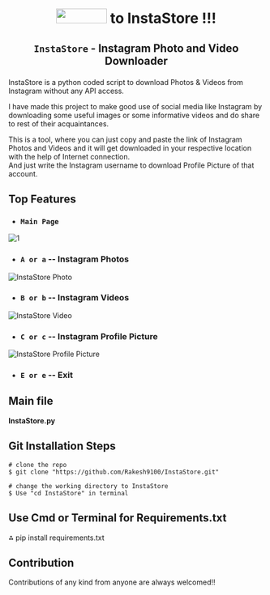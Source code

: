 # <p align="center"><img src="https://user-images.githubusercontent.com/73993775/142762615-39e07bb5-0cec-4f3e-a687-cecdbbc1c531.gif" height="29px" width="100px">  to InstaStore !!!</p>

## <p align="center">```InstaStore``` - Instagram Photo and Video Downloader</p>

InstaStore is a python coded script to download Photos &amp; Videos from Instagram without any API access.

I have made this project to make good use of social media like Instagram by downloading some useful images or some informative videos and do share to rest of their acquaintances.

This is a tool, where you can just copy and paste the link of Instagram Photos and Videos and it will get downloaded in your respective location with the help of Internet connection.<br>
And just write the Instagram username to download Profile Picture of that account.

## Top Features
- ### ```Main Page```

![1](https://user-images.githubusercontent.com/73993775/144720617-d16ac70c-f29a-4bdb-a665-d12ed9e8a02b.jpg)

- ### ```A or a``` -- Instagram Photos

![InstaStore Photo](https://user-images.githubusercontent.com/73993775/142864010-d7d2048c-4ea8-4efb-8759-993c847bf110.gif)

- ### ```B or b``` -- Instagram Videos

![InstaStore Video](https://user-images.githubusercontent.com/73993775/142864128-6177e11a-2a03-49bb-bd9b-3b16dff9da66.gif)

- ### ```C or c``` -- Instagram Profile Picture

![InstaStore Profile Picture](https://user-images.githubusercontent.com/73993775/142864206-d329f63b-e644-41a1-b4aa-b02c6372f39a.gif)

- ### ```E or e``` -- Exit

## Main file
**InstaStore.py**

## Git Installation Steps
```
# clone the repo
$ git clone "https://github.com/Rakesh9100/InstaStore.git"

# change the working directory to InstaStore
$ Use "cd InstaStore" in terminal
```

## Use Cmd or Terminal for Requirements.txt
⁂ pip install requirements.txt

## Contribution
Contributions of any kind from anyone are always welcomed!!



